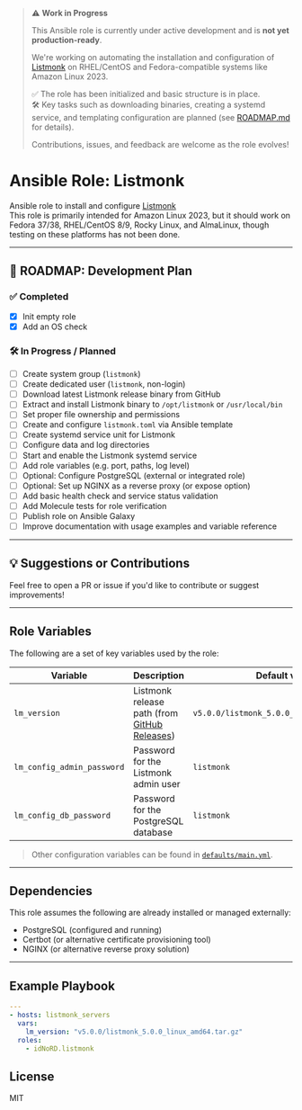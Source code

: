 > ⚠️ **Work in Progress**
>
> This Ansible role is currently under active development and is **not yet production-ready**.
>
> We're working on automating the installation and configuration of [Listmonk](https://listmonk.app) on RHEL/CentOS and Fedora-compatible systems like Amazon Linux 2023.
>
> ✅ The role has been initialized and basic structure is in place.  
> 🛠️ Key tasks such as downloading binaries, creating a systemd service, and templating configuration are planned (see [ROADMAP.md](./ROADMAP.md) for details).
>
> Contributions, issues, and feedback are welcome as the role evolves!


# Ansible Role: Listmonk

Ansible role to install and configure [Listmonk](https://listmonk.app)  
This role is primarily intended for Amazon Linux 2023, but it should work on Fedora 37/38, RHEL/CentOS 8/9, Rocky Linux, and AlmaLinux, though testing on these platforms has not been done.

---

## 📍 ROADMAP: Development Plan

### ✅ Completed
- [x] Init empty role
- [x] Add an OS check

### 🛠️ In Progress / Planned
- [ ] Create system group (`listmonk`)
- [ ] Create dedicated user (`listmonk`, non-login)
- [ ] Download latest Listmonk release binary from GitHub
- [ ] Extract and install Listmonk binary to `/opt/listmonk` or `/usr/local/bin`
- [ ] Set proper file ownership and permissions
- [ ] Create and configure `listmonk.toml` via Ansible template
- [ ] Create systemd service unit for Listmonk
- [ ] Configure data and log directories
- [ ] Start and enable the Listmonk systemd service
- [ ] Add role variables (e.g. port, paths, log level)
- [ ] Optional: Configure PostgreSQL (external or integrated role)
- [ ] Optional: Set up NGINX as a reverse proxy (or expose option)
- [ ] Add basic health check and service status validation
- [ ] Add Molecule tests for role verification
- [ ] Publish role on Ansible Galaxy
- [ ] Improve documentation with usage examples and variable reference

---

## 💡 Suggestions or Contributions

Feel free to open a PR or issue if you'd like to contribute or suggest improvements!

---

## Role Variables

The following are a set of key variables used by the role:

| Variable                | Description                                                                                       | Default value                               |
|------------------------|---------------------------------------------------------------------------------------------------|---------------------------------------------|
| `lm_version`           | Listmonk release path (from [GitHub Releases](https://github.com/knadh/listmonk/releases))        | `v5.0.0/listmonk_5.0.0_linux_amd64.tar.gz`  |
| `lm_config_admin_password` | Password for the Listmonk admin user                                                         | `listmonk`                                  |
| `lm_config_db_password`    | Password for the PostgreSQL database                                                         | `listmonk`                                  |

> Other configuration variables can be found in [`defaults/main.yml`](defaults/main.yml).

---

## Dependencies

This role assumes the following are already installed or managed externally:

- PostgreSQL (configured and running)
- Certbot (or alternative certificate provisioning tool)
- NGINX (or alternative reverse proxy solution)

---

## Example Playbook

```yaml
---
- hosts: listmonk_servers
  vars:
    lm_version: "v5.0.0/listmonk_5.0.0_linux_amd64.tar.gz"
  roles:
    - idNoRD.listmonk
```

License
---

MIT
